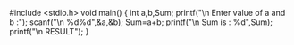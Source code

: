 #include <stdio.h>
void main()
{  int a,b,Sum;
   printf("\n Enter value of a and b :");
   scanf("\n %d%d",&a,&b);
   Sum=a+b;
   printf("\n Sum is : %d",Sum);
   printf("\n RESULT");
}
  
